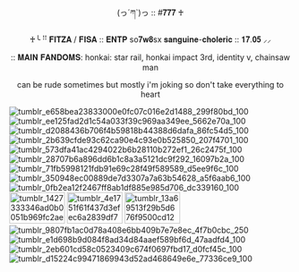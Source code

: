 
ㅤ
<p align="center">
(っ´ཀ`)っ :: #𝟕𝟕𝟕 ♰

<p align="center">
♰╰ ꜝꜝ 𝐅𝐈𝐓𝐙𝐀 / 𝐅𝐈𝐒𝐀 :: 𝐄𝐍𝐓𝐏 so𝟕𝐰𝟖sx 𝐬𝐚𝐧𝐠𝐮𝐢𝐧𝐞-𝐜𝐡𝐨𝐥𝐞𝐫𝐢𝐜 :: 𝟏𝟕.𝟎𝟓 ⸝⸝ 


</p>

<p align="center">
:: 𝐌𝐀𝐈𝐍 𝐅𝐀𝐍𝐃𝐎𝐌𝐒: honkai: star rail, honkai impact 3rd, identity v, chainsaw man

<p align="center">
can be rude sometimes but mostly i'm joking so don't take everything to heart 


![tumblr_e658bea23833000e0fc07c016e2d1488_299f80bd_100](https://github.com/user-attachments/assets/0540617c-20e0-4a5c-83b6-c6ac3ab26652)
![tumblr_ee125fad2d1c54a033f39c969aa349ee_5662e70a_100](https://github.com/user-attachments/assets/75281d2e-490c-41fd-8ac4-3ce379c36974)
![tumblr_d2088436b706f4b59818b44388d6dafa_86fc54d5_100](https://github.com/user-attachments/assets/3184f0e3-3038-424b-9b55-cb324341eed7)
![tumblr_2b639cfde93c62ca90e4c93e0b525850_207f4701_100](https://github.com/user-attachments/assets/65267a52-a007-46a8-8289-2ecff74d6099)
![tumblr_573dfa41ac4294022b6b28110b272ef1_26c2475f_100](https://github.com/user-attachments/assets/a3336b2b-296c-48bb-8f65-5647206dd2f7)
![tumblr_28707b6a896dd6b1c8a3a5121dc9f292_16097b2a_100](https://github.com/user-attachments/assets/2682bd32-1724-4ab8-b16c-dd3ed262914f)
![tumblr_71fb5998121fdb91e69c28f49f589589_d5ee9f6c_100](https://github.com/user-attachments/assets/3796e4a9-3489-472e-9d9e-5a7c83c5bc2c)
![tumblr_350948ec00889de7d3307a7a63b54628_a5f6aab6_100](https://github.com/user-attachments/assets/57c243ff-d3fd-4646-83cc-6afb32231b88)
![tumblr_0fb2ea12f2467ff8ab1df885e985d706_dc339160_100](https://github.com/user-attachments/assets/17015bf5-ac19-489c-b052-426492329198)
<img width="99" height="56" alt="tumblr_1427333346ad0b0051b969fc2ae2fa9f_75037678_100" src="https://github.com/user-attachments/assets/7dc12f37-9156-4382-bb58-cbc68be76875" />
<img width="99" height="56" alt="tumblr_4e1751f61f437d3efec6a2839df77b54_33bbe960_100" src="https://github.com/user-attachments/assets/4d872436-2a46-4298-8323-a5f4879b5600" />
<img width="99" height="56" alt="tumblr_13a69513f29b5d676f9500cd12541ed2_01ce2f18_100" src="https://github.com/user-attachments/assets/7c9a541b-5c1b-482c-9d00-2e33f282529e" />
![tumblr_9807fb1ac0d78a408e6bb409b7e7e8ec_4f7b0cbc_250](https://github.com/user-attachments/assets/ab6c24b7-7494-4be5-aeed-27a89d179af1)
![tumblr_e1d698b9d084f8ad34d84aaef589bf6d_47aadfd4_100](https://github.com/user-attachments/assets/8bf50c16-c13e-441a-867b-9821b221f935)
![tumblr_2eb601cd58c0523409c674f0697fbd17_d0fcf45c_100](https://github.com/user-attachments/assets/5f4875b4-b31a-4122-9340-59d6acfc2141)
![tumblr_d15224c99471869943d52ad468649e6e_77336ce9_100](https://github.com/user-attachments/assets/86789f93-8df9-47be-ab42-162e64dd9396)




